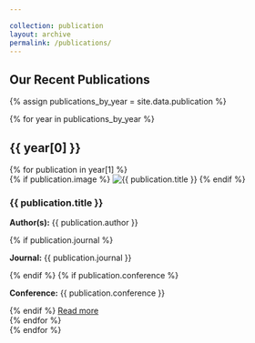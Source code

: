 ```yaml
---

collection: publication
layout: archive
permalink: /publications/
---
```




<h2>Our Recent Publications</h2>

{% assign publications_by_year = site.data.publication %}

{% for year in publications_by_year %}
  <h2>{{ year[0] }}</h2>
  <div class="publications-grid">
    {% for publication in year[1] %}
      <div class="publication-tile">
        <div class="publication-image">
          {% if publication.image %}
            <img src="{{ publication.image }}" alt="{{ publication.title }}">
          {% endif %}
        </div>
        <div class="publication-content">
          <h3>{{ publication.title }}</h3>
          <p><strong>Author(s):</strong> {{ publication.author }}</p>
          {% if publication.journal %}
            <p><strong>Journal:</strong> {{ publication.journal }}</p>
          {% endif %}
          {% if publication.conference %}
            <p><strong>Conference:</strong> {{ publication.conference }}</p>
          {% endif %}
          <a href="{{ publication.link }}" class="publication-link">Read more</a>
        </div>
      </div>
    {% endfor %}
  </div>
{% endfor %}


